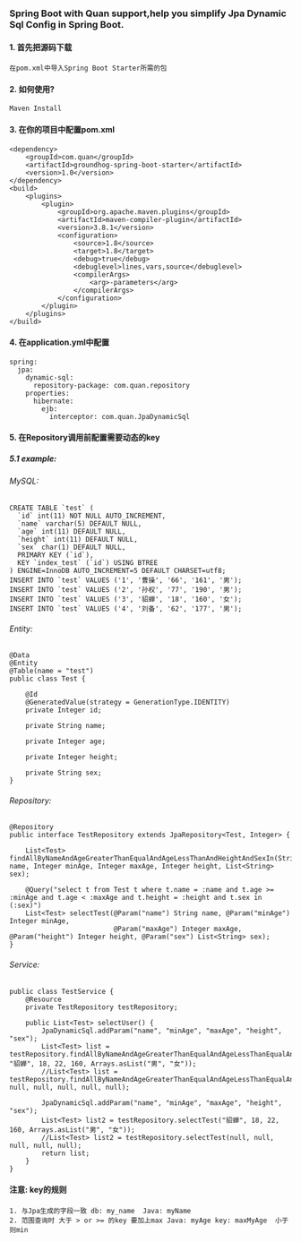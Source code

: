 
### Spring Boot with Quan support,help you simplify Jpa Dynamic Sql Config in Spring Boot.
#### 1. 首先把源码下载
    在pom.xml中导入Spring Boot Starter所需的包

#### 2. 如何使用?<br>
    Maven Install

#### 3. 在你的项目中配置pom.xml
    <dependency>
        <groupId>com.quan</groupId>
        <artifactId>groundhog-spring-boot-starter</artifactId>
        <version>1.0</version>
    </dependency>
    <build>
        <plugins>
            <plugin>
                <groupId>org.apache.maven.plugins</groupId>
                <artifactId>maven-compiler-plugin</artifactId>
                <version>3.8.1</version>
                <configuration>
                    <source>1.8</source>
                    <target>1.8</target>
                    <debug>true</debug>
                    <debuglevel>lines,vars,source</debuglevel>
                    <compilerArgs>
                        <arg>-parameters</arg>
                    </compilerArgs>
                </configuration>
            </plugin>
        </plugins>
    </build>

#### 4. 在application.yml中配置
    spring:
      jpa:
        dynamic-sql:
          repository-package: com.quan.repository
        properties:
          hibernate:
            ejb:
              interceptor: com.quan.JpaDynamicSql

#### 5. 在Repository调用前配置需要动态的key<br>
##### 5.1 example:
###### MySQL:
    CREATE TABLE `test` (
      `id` int(11) NOT NULL AUTO_INCREMENT,
      `name` varchar(5) DEFAULT NULL,
      `age` int(11) DEFAULT NULL,
      `height` int(11) DEFAULT NULL,
      `sex` char(1) DEFAULT NULL,
      PRIMARY KEY (`id`),
      KEY `index_test` (`id`) USING BTREE
    ) ENGINE=InnoDB AUTO_INCREMENT=5 DEFAULT CHARSET=utf8;
    INSERT INTO `test` VALUES ('1', '曹操', '66', '161', '男');
    INSERT INTO `test` VALUES ('2', '孙权', '77', '190', '男');
    INSERT INTO `test` VALUES ('3', '貂蝉', '18', '160', '女');
    INSERT INTO `test` VALUES ('4', '刘备', '62', '177', '男');
###### Entity:
    @Data
    @Entity
    @Table(name = "test")
    public class Test {
    
        @Id
        @GeneratedValue(strategy = GenerationType.IDENTITY)
        private Integer id;
        
        private String name;
        
        private Integer age;
        
        private Integer height;
        
        private String sex;
    }
###### Repository:
    @Repository
    public interface TestRepository extends JpaRepository<Test, Integer> {
    
        List<Test> findAllByNameAndAgeGreaterThanEqualAndAgeLessThanAndHeightAndSexIn(String name, Integer minAge, Integer maxAge, Integer height, List<String> sex);
        
        @Query("select t from Test t where t.name = :name and t.age >= :minAge and t.age < :maxAge and t.height = :height and t.sex in (:sex)")
        List<Test> selectTest(@Param("name") String name, @Param("minAge") Integer minAge,
                              @Param("maxAge") Integer maxAge, @Param("height") Integer height, @Param("sex") List<String> sex);
    }
###### Service:
    public class TestService {
        @Resource
        private TestRepository testRepository;
        
        public List<Test> selectUser() {
            JpaDynamicSql.addParam("name", "minAge", "maxAge", "height", "sex");
            List<Test> list = testRepository.findAllByNameAndAgeGreaterThanEqualAndAgeLessThanEqualAndHeightAndSexIn( "貂蝉", 18, 22, 160, Arrays.asList("男", "女"));
            //List<Test> list = testRepository.findAllByNameAndAgeGreaterThanEqualAndAgeLessThanEqualAndHeightAndSexIn( null, null, null, null, null);
            
            JpaDynamicSql.addParam("name", "minAge", "maxAge", "height", "sex");
            List<Test> list2 = testRepository.selectTest("貂蝉", 18, 22, 160, Arrays.asList("男", "女"));
            //List<Test> list2 = testRepository.selectTest(null, null, null, null, null);
            return list;
        }
    }
#### 注意: key的规则
    1. 与Jpa生成的字段一致 db: my_name  Java: myName
    2. 范围查询时 大于 > or >= 的key 要加上max Java: myAge key: maxMyAge  小于则min 
